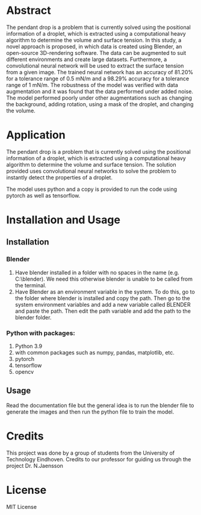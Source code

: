 # Abstract
The pendant drop is a problem that is currently solved using the positional information of a droplet, which is extracted using a computational heavy algorithm to determine the volume and surface tension.
In this study, a novel approach is proposed, in which data is created using Blender, an open-source 3D-rendering software. The data can be augmented to suit different environments and create large datasets. Furthermore, a convolutional neural network will be used to extract the surface tension from a given image. The trained neural network has an accuracy of 81.20\% for a tolerance range of 0.5 mN/m and a 98.29\% accuracy for a tolerance range of 1 mN/m. The robustness of the model was verified with data augmentation and it was found that the data performed under added noise. The model performed poorly under other augmentations such as changing the background, adding rotation, using a mask of the droplet, and changing the volume. 

# Application
The pendant drop is a problem that is currently solved using the positional information of a droplet, which is extracted using a computational heavy algorithm to determine the volume and surface tension. The solution provided uses convolutional neural networks to solve the problem to instantly detect the properties of a droplet.

The model uses python and a copy is provided to run the code using pytorch as well as tensorflow.

# Installation and Usage
## Installation
### Blender
1. Have blender installed in a folder with no spaces in the name (e.g. C:\blender). We need this otherwise blender is unable to be called from the terminal.
2. Have Blender as an environment variable in the system. To do this, go to the folder where blender is installed and copy the path. Then go to the system environment variables and add a new variable called BLENDER and paste the path. Then edit the path variable and add the path to the blender folder.

### Python with packages:
1. Python 3.9
2. with common packages such as numpy, pandas, matplotlib, etc.
3. pytorch
4. tensorflow
5. opencv

## Usage
Read the documentation file but the general idea is to run the blender file to generate the images and then run the python file to train the model.

# Credits
This project was done by a group of students from the University of Technology Eindhoven. Credits to our professor for guiding us through the project Dr. N.Jaensson

# License
MIT License
